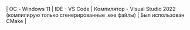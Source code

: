 | ОС - Windows 11 | IDE - VS Code | Компилятор - Visual Studio 2022 (компилирую только сгенерированные .exe файлы) | Был использован CMake |
